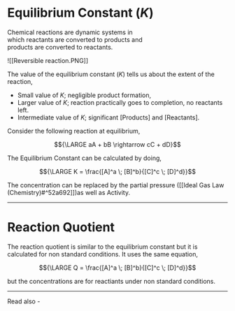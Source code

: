# Equilibrium Constant (*K*)

Chemical reactions are dynamic systems in  
which reactants are converted to products and  
products are converted to reactants.

![[Reversible reaction.PNG]]

The value of the equilibrium constant (*K*) tells us about the extent of the reaction,

- Small value of *K*; negligible product formation,
- Larger value of *K*; reaction practically goes to completion, no reactants left.
- Intermediate value of *K*; significant [Products] and [Reactants].

Consider the following reaction at equilibrium,

$${\LARGE aA + bB \rightarrow cC + dD}$$

The Equilibrium Constant can be calculated by doing,

$${\LARGE K = \frac{[A]^a \; [B]^b}{[C]^c \; [D]^d}}$$

The concentration can be replaced by the partial pressure ([[Ideal Gas Law (Chemistry)#^52a692]])as well as Activity.

---
# Reaction Quotient


The reaction quotient is similar to the equilibrium constant but it is calculated for non standard conditions. It uses the same equation,

$${\LARGE Q = \frac{[A]^a \; [B]^b}{[C]^c \; [D]^d}}$$

but the concentrations are for reactiants under non standard conditions.





---
Read also - 